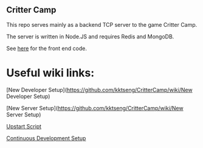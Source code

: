 Critter Camp
------------

This repo serves mainly as a backend TCP server to the game Critter Camp.

The server is written in Node.JS and requires Redis and MongoDB.

See [here](https://github.com/kktseng/CritterCampClient) for the front end code. 

Useful wiki links:
==================

[New Developer Setup](https://github.com/kktseng/CritterCamp/wiki/New Developer Setup)


[New Server Setup](https://github.com/kktseng/CritterCamp/wiki/New Server Setup)


[Upstart Script](https://github.com/kktseng/CritterCamp/wiki/Upstart-script)


[Continuous Development Setup](https://github.com/kktseng/CritterCamp/wiki/Continuous-Deployment)
